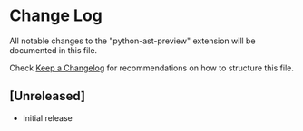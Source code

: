 # Change Log
All notable changes to the "python-ast-preview" extension will be documented in this file.

Check [Keep a Changelog](http://keepachangelog.com/) for recommendations on how to structure this file.

## [Unreleased]
- Initial release